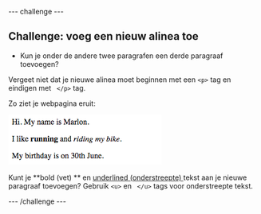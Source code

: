 \--- challenge \---

## Challenge: voeg een nieuw alinea toe

- Kun je onder de andere twee paragrafen een derde paragraaf toevoegen?

Vergeet niet dat je nieuwe alinea moet beginnen met een `<p>` tag en eindigen met ` </p>` tag.

Zo ziet je webpagina eruit:

![screenshot](images/birthday-paragraph.png)

Kunt je **bold (vet) ** en <u> underlined (onderstreepte) </u> tekst aan je nieuwe paragraaf toevoegen? Gebruik `<u>` en ` </u>` tags voor onderstreepte tekst.

\--- /challenge \---